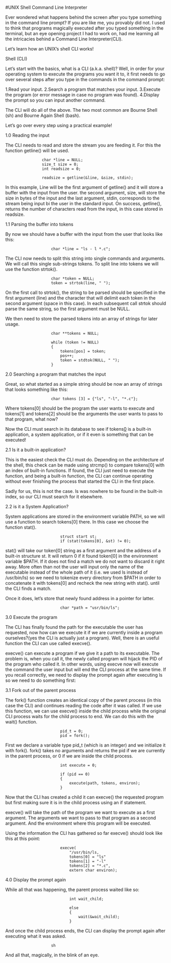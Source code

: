 #UNIX Shell Command Line Interpreter

Ever wondered what happens behind the screen after you type something in the command line prompt? If you are like me, you provably did not.
I used to think that programs magically executed after you typed something in the terminal, but an eye opening project I had to work on, had me learning all the intricacies behind a Command Line Interpreter(CLI).

Let’s learn how an UNIX’s shell CLI works!

Shell (CLI)

Let’s start with the basics, what is a CLI (a.k.a. shell)? Well, in order for your operating system to execute the programs you want it to, it first needs to go over several steps after you type in the commands in the command prompt:

1.Read your input.
2.Search a program that matches your input.
3.Execute the program (or error message in case no program was found).
4.Display the prompt so you can input another command.

The CLI will do all of the above. The two most common are Bourne Shell (sh) and Bourne Again Shell (bash).

Let’s go over every step using a practical example!


1.0 Reading the input

The CLI needs to read and store the stream you are feeding it. For this the function getline() will be used.

                    char *line = NULL;
                    size_t size = 0;
                    int readsize = 0;

                    readsize = getline(&line, &size, stdin);

In this example, Line will be the first argument of getline() and it will store a buffer with the input from the user. the second argument, size, will store the size in bytes of the input and the last argument, stdin, corresponds to the stream being input bi the user in the standard input.
On success, getline(), returns the number of characters read from the input, in this case stored in readsize.


1.1 Parsing the buffer into tokens

By now we should have a buffer with the input from the user that looks like this:

                        char *line = "ls - l *.c";

The CLI now needs to split this string into single commands and arguments. We will call this single sub-strings tokens. To split line into tokens we will use the function strtok().

                        char *token = NULL;
                        token = strtok(line, " ");

On the first call to strtok(), the string to be parsed should be specified in the first argument (line) and the character that will delimit each token in the second argument (space in this case). In each subsequent call strtok should parse the same string, so the first argument must be NULL.

We then need to store the parsed tokens into an array of strings for later usage.

                        char **tokens = NULL;
                        
                        while (token != NULL)
                        {
                            tokens[pos] = token;
                            pos++;
                            token = stdtok(NULL, " ");
                        }


2.0 Searching a program that matches the input


Great, so what started as a simple string should be now an array of strings that looks something like this:

                        char tokens [3] = {"ls", "-l", "*.c"};

Where tokens[0] should be the program the user wants to execute and tokens[1] and tokens[2] should be the arguments the user wants to pass to that program, 
what now?

Now the CLI must search in its database to see if tokens[0](ls) is a built-in application, a system application, or if it even is something that can be 
executed!


2.1 Is it a built-in application?


This is the easiest check the CLI must do. Depending on the architecture of the shell, this check can be made using strcmp() to compare tokens[0] with an index of built-in functions. If found, the CLI just need to execute the function, and being a built-in function, the CLI can continue operating without ever finishing the process that started the CLI in the first place.

Sadly for us, this is not the case. ls was nowhere to be found in the built-in index, so our CLI must search for it elsewhere.


2.2 is it a System Application?


System applications are stored in the environment variable PATH, so we will use a function to search tokens[0] there. In this case we choose the function stat().

                            struct start st;
                            if (stat(tokens[0], &st) != 0);

stat() will take our token[0] string as a first argument and the address of a built-in structure st. It will return 0 if it found token[0] in the environment variable $PATH. If it does not find a match we do not want to discard it right away. More often than not the user will input only the name of the executable instead of the whole path of it (i.e. we used ls instead of /usr/bin/ls) so we need to tokenize every directory from $PATH in order to concatenate it with tokens[0] and recheck the new string with stat(). until the CLI finds a match.

Once it does, let’s store that newly found address in a pointer for latter.

                            char *path = "usr/bin/ls";

3.0 Execute the program


The CLI has finally found the path for the executable the user has requested, now how can we execute it if we are currently inside a program ourselves?(yes the CLI is actually just a program). Well, there is an useful function the CLI can use called execve().

execve() can execute a program if we give it a path to its executable. The problem is, when you call it, the newly called program will hijack the PID of the program who called it. In other words, using execve now will execute the command the user input but will end the CLI process at the same time. If you recall correctly, we need to display the prompt again after executing ls so we need to do something first:

3.1 Fork out of the parent process


The fork() function creates an identical copy of the parent process (in this case the CLI) and continues reading the code after it was called. If we use this function, we can use execve() inside the child process while the original CLI process waits for the child process to end. We can do this with the wait() function.

                            pid_t = 0;
                            pid = fork();

First we declare a variable type pid_t (which is an integer) and we initialize it with fork(). fork() takes no arguments and returns the pid if we are currently in the parent process, or 0 if we are inside the child process.


                            int execute = 0;

                            if (pid == 0)
                            {
                                execute(path, tokens, environ);
                            }

Now that the CLI has created a child it can execve() the requested program but first making sure it is in the child process using an if statement.


execve() will take the path of the program we want to execute as a first argument. The arguments we want to pass to that program as a second argument. And the environment where this program will be executed.

Using the information the CLI has gathered so far execve() should look like this at this point:

                            execve(
                                "/usr/bin/ls,
                                tokens[0] = "ls"
                                tokens[1] = "-l"
                                tokens[2] = "*.c",
                                extern char environ);


4.0 Display the prompt again


While all that was happening, the parent process waited like so:

                                int wait_child;
                                
                                else
                                {
                                    wait(&wait_child);
                                }

And once the child process ends, the CLI can display the prompt again after executing what it was asked.

                        sh





And all that, magically, in the blink of an eye.